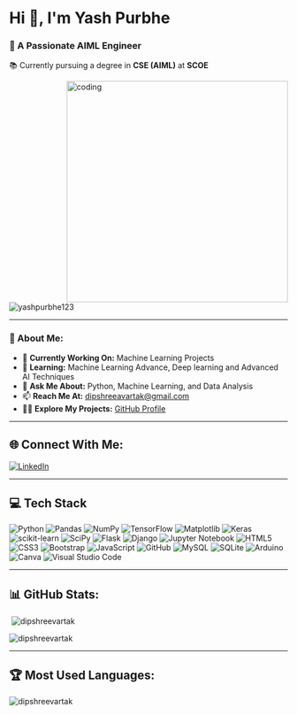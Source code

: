 # Hi 👋, I'm **Yash Purbhe**  
### 🚀 A Passionate AIML Engineer  

📚 Currently pursuing a degree in **CSE (AIML)** at **SCOE**


<img align="right" alt="coding" width="400" src="https://camo.githubusercontent.com/1effdbbd80ddf745de7ea9e4ba346cc9c8d193f6c5f661ee7a8b145d4c8aaa88/68747470733a2f2f6d69726f2e6d656469756d2e636f6d2f76322f726573697a653a6669743a313430302f302a7942764135436e455833536434616f642e676966">

<p align="left"> <img src="https://komarev.com/ghpvc/?username=yashpurbhe123&label=Profile%20views&color=0e75b6&style=flat" alt="yashpurbhe123" /> </p>

---

### 🌟 About Me:
- 🔭 **Currently Working On:** Machine Learning Projects  
- 🌱 **Learning:** Machine Learning Advance, Deep learning and Advanced AI Techniques  
- 💬 **Ask Me About:** Python, Machine Learning, and Data Analysis  
- 📫 **Reach Me At:** dipshreeavartak@gmail.com 
- 👨‍💻 **Explore My Projects:** [GitHub Profile](https://github.com/DipshreeVartak)
---

## 🌐 **Connect With Me:**

<a href="https://linkedin.com/in/dipshree-vartak-62b9a1305"
target="_blank">
  <img align="center" src="https://img.shields.io/badge/LinkedIn-%230077B5.svg?style=for-the-badge&logo=linkedin&logoColor=white" alt="LinkedIn">
</a>

---

 ## 💻 **Tech Stack**

![Python](https://img.shields.io/badge/-Python-3776AB?style=flat-square&logo=python&logoColor=white)
![Pandas](https://img.shields.io/badge/-Pandas-150458?style=flat-square&logo=pandas&logoColor=white)
![NumPy](https://img.shields.io/badge/numpy-%23013243.svg?style=for-the-badge&logo=numpy&logoColor=white)
![TensorFlow](https://img.shields.io/badge/TensorFlow-%23FF6F00.svg?style=for-the-badge&logo=TensorFlow&logoColor=white)
![Matplotlib](https://img.shields.io/badge/Matplotlib-%23ffffff.svg?style=for-the-badge&logo=Matplotlib&logoColor=black)
![Keras](https://img.shields.io/badge/Keras-%23D00000.svg?style=for-the-badge&logo=Keras&logoColor=white)
![scikit-learn](https://img.shields.io/badge/scikit--learn-%23F7931E.svg?style=for-the-badge&logo=scikit-learn&logoColor=white)
![SciPy](https://img.shields.io/badge/SciPy-%230C55A5.svg?style=for-the-badge&logo=scipy&logoColor=%white)
![Flask](https://img.shields.io/badge/-Flask-000000?style=flat-square&logo=flask&logoColor=white)
![Django](https://img.shields.io/badge/django-%23092E20.svg?style=for-the-badge&logo=django&logoColor=white)
![Jupyter Notebook](https://img.shields.io/badge/jupyter-%23FA0F00.svg?style=for-the-badge&logo=jupyter&logoColor=white)
![HTML5](https://img.shields.io/badge/-HTML5-E34F26?style=flat-square&logo=html5&logoColor=white)
![CSS3](https://img.shields.io/badge/-CSS3-1572B6?style=flat-square&logo=css3&logoColor=white)
![Bootstrap](https://img.shields.io/badge/bootstrap-%238511FA.svg?style=for-the-badge&logo=bootstrap&logoColor=white)
![JavaScript](https://img.shields.io/badge/-JavaScript-F7DF1E?style=flat-square&logo=javascript&logoColor=black)
![GitHub](https://img.shields.io/badge/-GitHub-181717?style=flat-square&logo=github&logoColor=white)
![MySQL](https://img.shields.io/badge/-MySQL-4479A1?style=flat-square&logo=mysql&logoColor=white)
![SQLite](https://img.shields.io/badge/sqlite-%2307405e.svg?style=for-the-badge&logo=sqlite&logoColor=white)
![Arduino](https://img.shields.io/badge/-Arduino-00979D?style=flat-square&logo=arduino&logoColor=white)
![Canva](https://img.shields.io/badge/Canva-%2300C4CC.svg?style=for-the-badge&logo=Canva&logoColor=white)
![Visual Studio Code](https://img.shields.io/badge/Visual%20Studio%20Code-0078d7.svg?style=for-the-badge&logo=visual-studio-code&logoColor=white)

---

## 📊 **GitHub Stats:**

<p>&nbsp;<img align="center" src="https://github-readme-stats.vercel.app/api?username=dipshreevartak&show_icons=true&locale=en" alt="dipshreevartak" /></p>

<p><img align="center" src="https://github-readme-streak-stats.herokuapp.com/?user=dipshreevartak&" alt="dipshreevartak" /></p>

---

## 🏆 **Most Used Languages:**

<p><img align="left" src="https://github-readme-stats.vercel.app/api/top-langs?username=dipshreevartak&show_icons=true&locale=en&layout=compact" alt="dipshreevartak" /></p>
